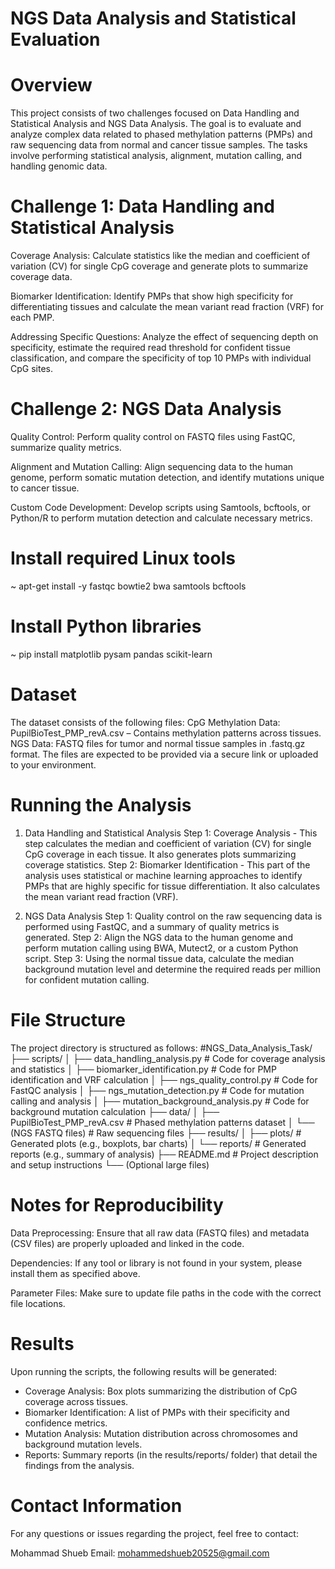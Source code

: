 #   NGS Data Analysis and Statistical Evaluation

# Overview
This project consists of two challenges focused on Data Handling and Statistical Analysis and NGS Data Analysis. The goal is to evaluate and analyze complex data related to phased methylation patterns (PMPs) and raw sequencing data from normal and cancer tissue samples. The tasks involve performing statistical analysis, alignment, mutation calling, and handling genomic data.

# Challenge 1: Data Handling and Statistical Analysis
Coverage Analysis: Calculate statistics like the median and coefficient of variation (CV) for single CpG coverage and generate plots to summarize coverage data.

Biomarker Identification: Identify PMPs that show high specificity for differentiating tissues and calculate the mean variant read fraction (VRF) for each PMP.

Addressing Specific Questions: Analyze the effect of sequencing depth on specificity, estimate the required read threshold for confident tissue classification, and compare the specificity of top 10 PMPs with individual CpG sites.

# Challenge 2: NGS Data Analysis
Quality Control: Perform quality control on FASTQ files using FastQC, summarize quality metrics.

Alignment and Mutation Calling: Align sequencing data to the human genome, perform somatic mutation detection, and identify mutations unique to cancer tissue.

Custom Code Development: Develop scripts using Samtools, bcftools, or Python/R to perform mutation detection and calculate necessary metrics.

# Install required Linux tools
  ~ apt-get install -y fastqc bowtie2 bwa samtools bcftools

# Install Python libraries
  ~ pip install matplotlib pysam pandas scikit-learn

# Dataset
The dataset consists of the following files: CpG Methylation Data: PupilBioTest_PMP_revA.csv – Contains methylation patterns across tissues.
NGS Data: FASTQ files for tumor and normal tissue samples in .fastq.gz format.
The files are expected to be provided via a secure link or uploaded to your environment.

# Running the Analysis
1. Data Handling and Statistical Analysis
  Step 1: Coverage Analysis - This step calculates the median and coefficient of variation (CV) for single CpG coverage in each tissue. It also generates plots summarizing coverage statistics.
  Step 2: Biomarker Identification - This part of the analysis uses statistical or machine learning approaches to identify PMPs that are highly specific for tissue differentiation. It also calculates the mean variant read fraction (VRF).

2. NGS Data Analysis
  Step 1: Quality control on the raw sequencing data is performed using FastQC, and a summary of quality metrics is generated.
  Step 2: Align the NGS data to the human genome and perform mutation calling using BWA, Mutect2, or a custom Python script.
  Step 3: Using the normal tissue data, calculate the median background mutation level and determine the required reads per million for confident mutation calling.

# File Structure 
The project directory is structured as follows:
#NGS_Data_Analysis_Task/
├── scripts/
│   ├── data_handling_analysis.py        # Code for coverage analysis and statistics
│   ├── biomarker_identification.py      # Code for PMP identification and VRF calculation
│   ├── ngs_quality_control.py           # Code for FastQC analysis
│   ├── ngs_mutation_detection.py       # Code for mutation calling and analysis
│   ├── mutation_background_analysis.py  # Code for background mutation calculation
├── data/
│   ├── PupilBioTest_PMP_revA.csv       # Phased methylation patterns dataset
│   └── (NGS FASTQ files)               # Raw sequencing files
├── results/
│   ├── plots/                          # Generated plots (e.g., boxplots, bar charts)
│   └── reports/                        # Generated reports (e.g., summary of analysis)
├── README.md                           # Project description and setup instructions
└── (Optional large files)

# Notes for Reproducibility
Data Preprocessing: Ensure that all raw data (FASTQ files) and metadata (CSV files) are properly uploaded and linked in the code.

Dependencies: If any tool or library is not found in your system, please install them as specified above.

Parameter Files: Make sure to update file paths in the code with the correct file locations.

# Results
Upon running the scripts, the following results will be generated:
  - Coverage Analysis: Box plots summarizing the distribution of CpG coverage across tissues.
  - Biomarker Identification: A list of PMPs with their specificity and confidence metrics.
  - Mutation Analysis: Mutation distribution across chromosomes and background mutation levels.
  - Reports: Summary reports (in the results/reports/ folder) that detail the findings from the analysis.
    
# Contact Information
For any questions or issues regarding the project, feel free to contact:

Mohammad Shueb
Email: mohammedshueb20525@gmail.com
